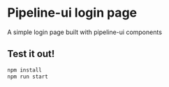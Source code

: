 # Pipeline-ui login page

A simple login page built with pipeline-ui components

## Test it out!

```bash
npm install
npm run start
```
